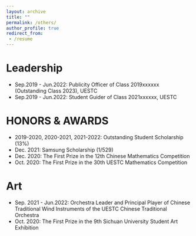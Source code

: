 ```yaml
---
layout: archive
title: ""
permalink: /others/
author_profile: true
redirect_from:
 - /resume
---
```


Leadership
======
* Sep.2019 - Jun.2022: Publicity Officer of Class 2019xxxxxx (Outstanding Class 2023), UESTC 	
* Sep.2019 - Jun.2022: Student Guider of Class 2021xxxxxx, UESTC
  
HONORS & AWARDS
======
* 2019-2020, 2020-2021, 2021-2022: Outstanding Student Scholarship (13%)	
* Dec. 2021: Samsung Scholarship (1/529)
* Dec. 2020: The First Prize in the 12th Chinese Mathematics Competition	
* Oct. 2020: The First Prize in the 30th UESTC Mathematics Competition	

Art
======
* Sep. 2021 - Jun.2022: Orchestra Leader and Principal Player of Chinese Traditional Wind Instruments of the UESTC Chinese Traditional Orchestra
* Oct. 2020: The First Prize in the 9th Sichuan University Student Art Exhibition
